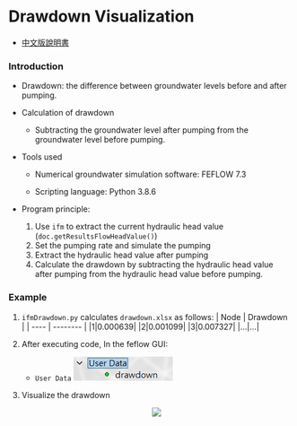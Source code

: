 # Drawdown Visualization
* [中文版說明書](./README_%E4%B8%AD%E6%96%87.md)

### Introduction

* Drawdown: the difference between groundwater levels before and after pumping.

* Calculation of drawdown
    * Subtracting the groundwater level after pumping from the groundwater level before pumping.

* Tools used
    * Numerical groundwater simulation software: FEFLOW 7.3

    * Scripting language: Python 3.8.6

* Program principle:
    1. Use `ifm` to extract the current hydraulic head value (`doc.getResultsFlowHeadValue()`)
    2. Set the pumping rate and simulate the pumping
    3. Extract the hydraulic head value after pumping
    4. Calculate the drawdown by subtracting the hydraulic head value after pumping from the hydraulic head value before pumping.

### Example

1. `ifmDrawdown.py` calculates `drawdown.xlsx` as follows:
    | Node | Drawdown |
    | ---- | -------- |
    |1|0.000639|
    |2|0.001099|
    |3|0.007327|
    |...|...|

2. After executing code, In the feflow GUI:

    * `User Data`
        ![](../images/2023-04-03-16-41-50.png)


3. Visualize the drawdown

   <p align=center>
   <image src="https://user-images.githubusercontent.com/63782903/229460648-27bd0a51-1e2d-4d38-ac1e-21d49c0a4b34.png" width=50%>
      </p>
